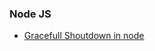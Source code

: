 ### Node JS
+ [Gracefull Shoutdown in node](https://blog.risingstack.com/graceful-shutdown-node-js-kubernetes/)
